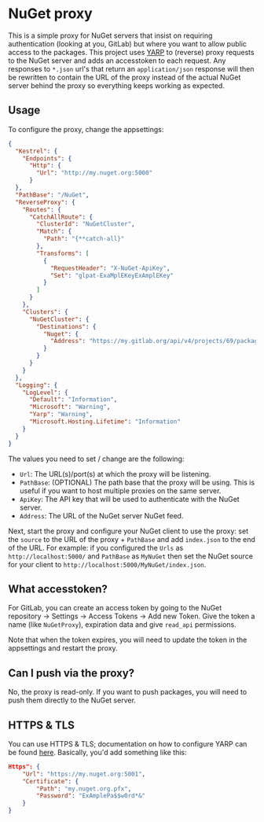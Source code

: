 # NuGet proxy

This is a simple proxy for NuGet servers that insist on requiring authentication (looking at you, GitLab) but where you want to allow public access to the packages. This project uses [YARP](https://microsoft.github.io/reverse-proxy/index.html) to (reverse) proxy requests to the NuGet server and adds an accesstoken to each request. Any responses to `*.json` url's that return an `application/json` response will then be rewritten to contain the URL of the proxy instead of the actual NuGet server behind the proxy so everything keeps working as expected.

## Usage

To configure the proxy, change the appsettings:

```json
{
  "Kestrel": {
    "Endpoints": {
      "Http": {
        "Url": "http://my.nuget.org:5000"
      }
  },
  "PathBase": "/NuGet",
  "ReverseProxy": {
    "Routes": {
      "CatchAllRoute": {
        "ClusterId": "NuGetCluster",
        "Match": {
          "Path": "{**catch-all}"
        },
        "Transforms": [
          {
            "RequestHeader": "X-NuGet-ApiKey",
            "Set": "glpat-ExaMplEKeyExAmplEKey"
          }
        ]
      }
    },
    "Clusters": {
      "NuGetCluster": {
        "Destinations": {
          "Nuget": {
            "Address": "https://my.gitlab.org/api/v4/projects/69/packages/nuget"
          }
        }
      }
    }
  },
  "Logging": {
    "LogLevel": {
      "Default": "Information",
      "Microsoft": "Warning",
      "Yarp": "Warning",
      "Microsoft.Hosting.Lifetime": "Information"
    }
  }
}
```

The values you need to set / change are the following:

* `Url`: The URL(s)/port(s) at which the proxy will be listening.
* `PathBase`: (OPTIONAL) The path base that the proxy will be using. This is useful if you want to host multiple proxies on the same server.
* `ApiKey`: The API key that will be used to authenticate with the NuGet server.
* `Address`: The URL of the NuGet server NuGet feed.

Next, start the proxy and configure your NuGet client to use the proxy: set the `source` to the URL of the proxy + `PathBase` and add `index.json` to the end of the URL. For example: if you configured the `Urls` as `http://localhost:5000/` and `PathBase` as `MyNuGet` then set the NuGet source for your client to `http://localhost:5000/MyNuGet/index.json`.

## What accesstoken?

For GitLab, you can create an access token by going to the NuGet repository -> Settings -> Access Tokens -> Add new Token. Give the token a name (like `NuGetProxy`), expiration data and give `read_api` permissions.

Note that when the token expires, you will need to update the token in the appsettings and restart the proxy.

## Can I push via the proxy?

No, the proxy is read-only. If you want to push packages, you will need to push them directly to the NuGet server.

## HTTPS & TLS

You can use HTTPS & TLS; documentation on how to configure YARP can be found [here](https://microsoft.github.io/reverse-proxy/articles/https-tls.html). Basically, you'd add something like this:

```json
Https": {
    "Url": "https://my.nuget.org:5001",
    "Certificate": {
        "Path": "my.nuget.org.pfx",
        "Password": "ExAmplePa$$w0rd*&"
    }
}
```